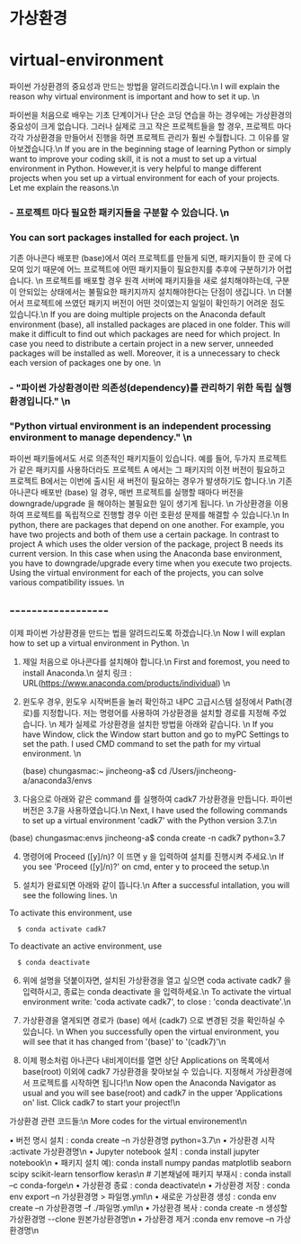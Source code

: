 # 가상환경 
# virtual-environment

파이썬 가상환경의 중요성과 만드는 방법을 알려드리겠습니다.\n
I will explain the reason why virtual environment is important and how to set it up. \n



파이썬을 처음으로 배우는 기초 단계이거나 단순 코딩 연습을 하는 경우에는 가상환경의 중요성이 크게 없습니다. 그러나 실제로 크고 작은 프로젝트들을 할 경우, 프로젝트 마다 각각 가상환경을 만들어서 진행을 하면 프로젝트 관리가 훨씬 수월합니다. 그 이유를 알아보겠습니다.\n
If you are in the beginning stage of learning Python or simply want to improve your coding skill, it is not a must to set up a virtual environment in Python. However,it is very helpful to mange different projects when you set up a virtual environment for each of your projects. Let me explain the reasons.\n


### - 프로젝트 마다 필요한 패키지들을 구분할 수 있습니다. \n
###   You can sort packages installed for each project. \n

 기존 아나콘다 배포판 (base)에서 여러 프로젝트를 만들게 되면, 패키지들이 한 곳에 다 모여 있기 때문에 어느 프로젝트에 어떤 패키지들이 필요한지를 추후에 구분하기가 어렵습니다. \n
 프로젝트를 배포할 경우 원격 서버에 패키지들을 새로 설치해야하는데, 구분이 안되있는 상태에서는 불필요한 패키지까지 설치해야한다는 단점이 생깁니다. \n
 더불어서 프로젝트에 쓰였던 패키지 버전이 어떤 것이였는지 일일이 확인하기 어려운 점도 있습니다.\n
If you are doing multiple projects on the Anaconda default environment (base), all installed packages are placed in one folder. This will make it difficult to find out which packages are need for which project. In case you need to distribute a certain project in a new server, unneeded packages will be installed as well. Moreover, it is a unnecessary to check each version of packages one by one. \n
 
 
 
 
### - "파이썬 가상환경이란 의존성(dependency)를 관리하기 위한 독립 실행환경입니다." \n
###   "Python virtual environment is an independent processing environment to manage dependency." \n

 파이썬 패키들에서도 서로 의존적인 패키지들이 있습니다. 
 예를 들어, 두가지 프로젝트가 같은 패키지를 사용하더라도 프로젝트 A 에서는 그 패키지의 이전 버전이 필요하고 프로젝트 B에서는 이번에 출시된 새 버전이 필요하는 경우가 발생하기도 합니다.\n
 기존 아나콘다 배포반 (base) 일 경우, 매번 프로젝트를 실행할 때마다 버전을 downgrade/upgrade 을 해야하는 불필요한 일이 생기게 됩니다. \n
 가상환경을 이용하여 프로젝트를 독립적으로 진행할 경우 이런 호환성 문제를 해결할 수 있습니다.\n
 In python, there are packages that depend on one another. For example, you have two projects and both of them use a certain package. In contrast to project A which uses the older version of the package, project B needs its current version. In this case when using the Anaconda base environment, you have to downgrade/upgrade every time when you execute two projects. Using the virtual environment for each of the projects, you can solve various compatibility issues. \n
 
 ## ------------------
 
이제 파이썬 가상환경을 만드는 법을 알려드리도록 하겠습니다.\n
Now I will explan how to set up a virtual environment in Python. \n

1. 제일 처음으로 아나콘다를 설치해야 합니다.\n
   First and foremost, you need to install Anaconda.\n
   설치 링크 : URL(https://www.anaconda.com/products/individual) \n
  
2. 윈도우 경우, 윈도우 시작버튼을 눌러 확인하고 내PC 고급시스템 설정에서 Path(경로)를 지정합니다. 저는 명령어를 사용하여 가상환경을 설치할 경로를 지정해 주었습니다. \n
   제가 실제로 가상환경을 설치한 방법을 아래와 같습니다. \n
   If you have Window, click the Window start button and go to myPC Settings to set the path. I used CMD command to set the path for my virtual
   environment. \n
 
 
   (base) chungasmac:~ jincheong-a$ cd /Users/jincheong-a/anaconda3/envs
   
   
3.  다음으로 아래와 같은 command 를 실행하여 cadk7 가상환경을 만듭니다. 파이썬 버전은 3.7을 사용하였습니다.\n
    Next, I have used the following commands to set up a virtual environment 'cadk7' with the Python version 3.7.\n

   (base) chungasmac:envs jincheong-a$ conda create -n cadk7 python=3.7
   
4.  명령어에 Proceed ([y]/n)? 이 뜨면 y 을 입력하여 설치를 진행시켜 주세요.\n
    If you see 'Proceed ([y]/n)?' on cmd, enter y to proceed the setup.\n
    
    
5.  설치가 완료되면 아래와 같이 뜹니다.\n
    After a successful intallation, you will see the following lines. \n

  To activate this environment, use  
 
      $ conda activate cadk7
 
  To deactivate an active environment, use
 
      $ conda deactivate

    
6. 위에 설명을 덧붙이자면, 설치된 가상환경을 열고 싶으면 coda activate cadk7 을 입력하시고, 종료는 conda deactivate 을 입력하세요.\n
   To activate the virtual environment write: 'coda activate cadk7', to close :  'conda deactivate'.\n

7. 가상환경을 열게되면 경로가 (base) 에서 (cadk7) 으로 변경된 것을 확인하실 수 있습니다. \n
   When you successfully open the virtual environment, you will see that it has changed from '(base)' to '(cadk7)'\n

8. 이제 평소처럼 아나콘다 내비게이터를 열면 상단 Applications on 목록에서 base(root) 이외에 cadk7 가상환경을 찾아보실 수 있습니다. 지정해서 가상환경에서 프로젝트를 시작하면 됩니다!\n
   Now open the Anaconda Navigator as usual and you will see base(root) and cadk7 in the upper 'Applications on' list. Click cadk7 to start your project!\n


가상환경 관련 코드들:\n
More codes for the virtual environement\n

• 버전 명시 설치 : conda create –n 가상환경명 python=3.7\n
• 가상환경 시작 :activate 가상환경명\n
• Jupyter notebook 설치 : conda install jupyter notebook\n
• 패키지 설치 예): conda install numpy pandas matplotlib seaborn scipy scikit-learn tensorflow keras\n
           # 기본채널에 패키지 부재시 : conda install –c conda-forge\n
• 가상환경 종료 : conda deactivate\n
• 가상환경 저장 : conda env export –n 가상환경명 > 파일명.yml\n
• 새로운 가상환경 생성 : conda env create –n 가상환경명 –f ./파일명.yml\n
• 가상환경 복사 : conda create -n 생성할가상환경명 --clone 원본가상환경명\n
• 가상환경 제거 :conda env remove –n 가상환경명\n
